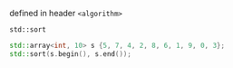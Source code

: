 defined in header `<algorithm>`

`std::sort`

```c++
std::array<int, 10> s {5, 7, 4, 2, 8, 6, 1, 9, 0, 3};
std::sort(s.begin(), s.end());
```
